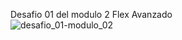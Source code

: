 Desafio 01 del modulo 2 Flex Avanzado
<br>
![desafio_01-modulo_02](https://github.com/user-attachments/assets/cc9eebb5-3db5-46ee-ae8d-0652ab5dcab7)
